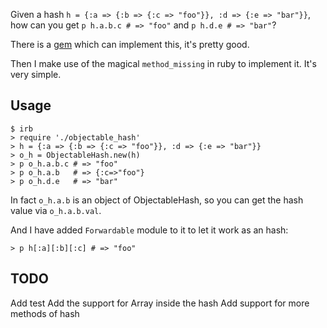 Given a hash `h = {:a => {:b => {:c => "foo"}}, :d => {:e => "bar"}}`, how can you get `p h.a.b.c # => "foo"` and `p h.d.e # => "bar"`?

There is a [gem](https://github.com/aetherknight/recursive-open-struct) which can implement this, it's pretty good.

Then I make use of the magical `method_missing` in ruby to implement it. It's very simple.

## Usage

```
$ irb
> require './objectable_hash'
> h = {:a => {:b => {:c => "foo"}}, :d => {:e => "bar"}}
> o_h = ObjectableHash.new(h)
> p o_h.a.b.c # => "foo"
> p o_h.a.b   # => {:c=>"foo"}
> p o_h.d.e   # => "bar"
```

In fact `o_h.a.b` is an object of ObjectableHash, so you can get the hash value via `o_h.a.b.val`.

And I have added `Forwardable` module to it to let it work as an hash:

```
> p h[:a][:b][:c] # => "foo"
```

## TODO

Add test
Add the support for Array inside the hash
Add support for more methods of hash
